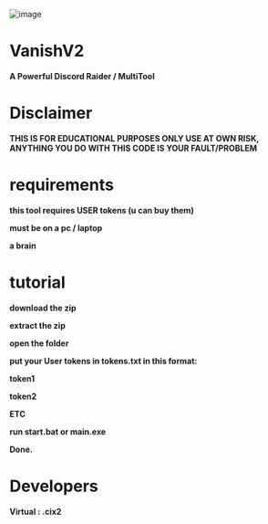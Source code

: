 ![image](https://github.com/vanishgg/VanishV2/assets/169748142/d3701c09-db52-4bae-87d5-79cb3b43d3c9)
# VanishV2
**A Powerful Discord Raider / MultiTool**

# Disclaimer
**THIS IS FOR EDUCATIONAL PURPOSES ONLY USE AT OWN RISK, ANYTHING YOU DO WITH THIS CODE IS YOUR FAULT/PROBLEM**

# requirements
**this tool requires USER tokens (u can buy them)**

**must be on a pc / laptop**

**a brain**

# tutorial
**download the zip**

**extract the zip**

**open the folder**

**put your User tokens in tokens.txt in this format:**

**token1** 

**token2**

**ETC**

**run start.bat or main.exe**

**Done.**

# Developers
**Virtual : .cix2**
